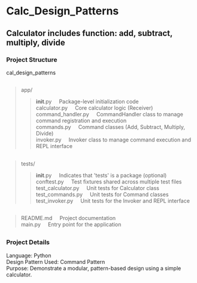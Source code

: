 # Calc_Design_Patterns

## Calculator includes function: add, subtract, multiply, divide

### Project Structure
cal_design_patterns 
##
>app/ 
>>    __init__.py         &nbsp; &nbsp; Package-level initialization code \
>>   calculator.py        &nbsp; &nbsp; Core calculator logic (Receiver) \
>>   command_handler.py   &nbsp; &nbsp; CommandHandler class to manage command registration and execution \
>>   commands.py          &nbsp; &nbsp; Command classes (Add, Subtract, Multiply, Divide) \
>>    invoker.py          &nbsp; &nbsp; Invoker class to manage command execution and REPL interface  
##
>tests/ 
>>   __init__.py           &nbsp; &nbsp; Indicates that 'tests' is a  package (optional) \
>>    conftest.py          &nbsp; &nbsp; Test fixtures shared across multiple test files \
>>    test_calculator.py   &nbsp; &nbsp; Unit tests for Calculator class \
>>    test_commands.py     &nbsp; &nbsp; Unit tests for Command classes \
>>    test_invoker.py      &nbsp; &nbsp; Unit tests for the Invoker and REPL interface 
##
> README.md                 &nbsp; &nbsp; Project documentation \
> main.py                 &nbsp; &nbsp; Entry point for the application 

##
### Project Details
Language: Python \
Design Pattern Used: Command Pattern \
Purpose: Demonstrate a modular, pattern-based design using a simple calculator.

